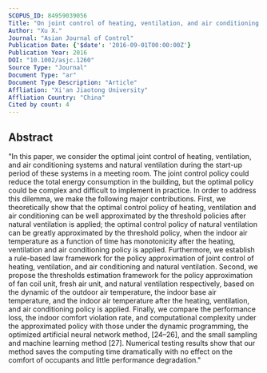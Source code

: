 ```yaml
---
SCOPUS_ID: 84959039056
Title: "On joint control of heating, ventilation, and air conditioning and natural ventilation in a meeting room for energy saving"
Author: "Xu X."
Journal: "Asian Journal of Control"
Publication Date: {'$date': '2016-09-01T00:00:00Z'}
Publication Year: 2016
DOI: "10.1002/asjc.1260"
Source Type: "Journal"
Document Type: "ar"
Document Type Description: "Article"
Affliation: "Xi'an Jiaotong University"
Affliation Country: "China"
Cited by count: 4
---
```


## Abstract
"In this paper, we consider the optimal joint control of heating, ventilation, and air conditioning systems and natural ventilation during the start-up period of these systems in a meeting room. The joint control policy could reduce the total energy consumption in the building, but the optimal policy could be complex and difficult to implement in practice. In order to address this dilemma, we make the following major contributions. First, we theoretically show that the optimal control policy of heating, ventilation and air conditioning can be well approximated by the threshold policies after natural ventilation is applied; the optimal control policy of natural ventilation can be greatly approximated by the threshold policy, when the indoor air temperature as a function of time has monotonicity after the heating, ventilation and air conditioning policy is applied. Furthermore, we establish a rule-based law framework for the policy approximation of joint control of heating, ventilation, and air conditioning and natural ventilation. Second, we propose the thresholds estimation framework for the policy approximation of fan coil unit, fresh air unit, and natural ventilation respectively, based on the dynamic of the outdoor air temperature, the indoor base air temperature, and the indoor air temperature after the heating, ventilation, and air conditioning policy is applied. Finally, we compare the performance loss, the indoor comfort violation rate, and computational complexity under the approximated policy with those under the dynamic programming, the optimized artificial neural network method, [24–26], and the small sampling and machine learning method [27]. Numerical testing results show that our method saves the computing time dramatically with no effect on the comfort of occupants and little performance degradation."
